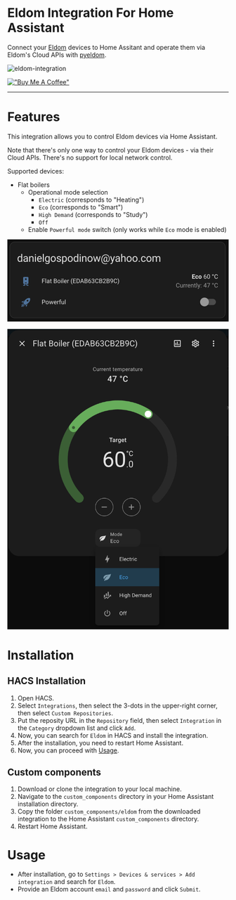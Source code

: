 # Eldom Integration For Home Assistant

Connect your [Eldom](https://eldominvest.com/en/index.html) devices to Home Assitant and operate them via Eldom's Cloud APIs with [pyeldom](https://github.com/qbaware/pyeldom).

![eldom-integration](https://github.com/user-attachments/assets/d058d86b-0796-4d2f-b686-e9d4312ecd76)

[!["Buy Me A Coffee"](https://www.buymeacoffee.com/assets/img/custom_images/orange_img.png)](https://www.buymeacoffee.com/danielgospodinow)

--- 

# Features

This integration allows you to control Eldom devices via Home Assistant.

Note that there's only one way to control your Eldom devices - via their Cloud APIs. There's no support for local network control.

Supported devices:

- Flat boilers
    - Operational mode selection 
        - `Electric` (corresponds to "Heating")
        - `Eco` (corresponds to "Smart")
        - `High Demand` (corresponds to "Study")
        - `Off`
    - Enable `Powerful mode` switch (only works while `Eco` mode is enabled)

![Flat boiler main view](./docs/flat-boiler-main-view.png)

![Flat boiler detailed view](./docs/flat-boiler-detailed-view.png)

# Installation

## HACS Installation

1. Open HACS.
2. Select `Integrations`, then select the 3-dots in the upper-right corner, then select `Custom Repositories`.
3. Put the reposity URL in the `Repository` field, then select `Integration` in the `Category` dropdown list and click `Add`.
4. Now, you can search for `Eldom` in HACS and install the integration.
5. After the installation, you need to restart Home Assistant.
6. Now, you can proceed with [Usage](#usage).

## Custom components

1. Download or clone the integration to your local machine.
2. Navigate to the `custom_components` directory in your Home Assistant installation directory.
3. Copy the folder `custom_components/eldom` from the downloaded integration to the Home Assistant `custom_components` directory.
4. Restart Home Assistant.

# Usage

- After installation, go to `Settings > Devices & services > Add integration` and search for `Eldom`.
- Provide an Eldom account `email` and `password` and click `Submit`.
